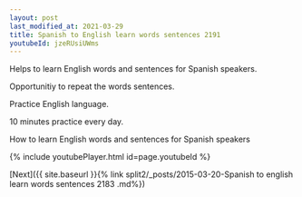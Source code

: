 ```yaml
---
layout: post
last_modified_at: 2021-03-29
title: Spanish to English learn words sentences 2191 
youtubeId: jzeRUsiUWms
---
```

 
 
Helps to learn English words and sentences for Spanish speakers.

Opportunitiy to repeat the words sentences. 

Practice English language. 
 
10 minutes practice every day. 
 
How to learn English words and sentences for Spanish speakers 
 
{% include youtubePlayer.html id=page.youtubeId %}
 
 
[Next]({{ site.baseurl }}{% link  split2/_posts/2015-03-20-Spanish to english learn words sentences 2183 .md%})
 
